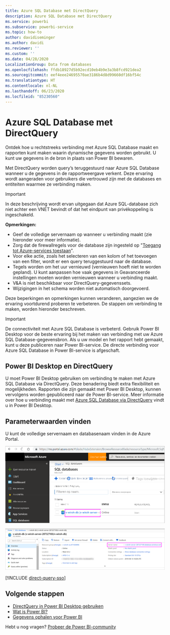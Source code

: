 ```yaml
---
title: Azure SQL Database met DirectQuery
description: Azure SQL Database met DirectQuery
ms.service: powerbi
ms.subservice: powerbi-service
ms.topic: how-to
author: davidiseminger
ms.author: davidi
ms.reviewer: ''
ms.custom: ''
ms.date: 04/28/2020
LocalizationGroup: Data from databases
ms.openlocfilehash: ffdb18927d5b92ecd10eb4b9e3a3b8fcd921dea2
ms.sourcegitcommit: eef4eee24695570ae3186b4d8d99660df16bf54c
ms.translationtype: HT
ms.contentlocale: nl-NL
ms.lasthandoff: 06/23/2020
ms.locfileid: "85230560"
---
```

# <a name="azure-sql-database-with-directquery"></a>Azure SQL Database met DirectQuery

Ontdek hoe u rechtstreeks verbinding met Azure SQL Database maakt en rapporten kunt maken waarin dynamische gegevens worden gebruikt. U kunt uw gegevens in de bron in plaats van Power BI bewaren.

Met DirectQuery worden query’s teruggestuurd naar Azure SQL Database wanneer u de gegevens in de rapportweergave verkent. Deze ervaring wordt aangeraden voor gebruikers die vertrouwd zijn met de databases en entiteiten waarmee ze verbinding maken.

> [!Important]
> In deze beschrijving wordt ervan uitgegaan dat Azure SQL-database zich niet achter een VNET bevindt of dat het eindpunt van privékoppeling is ingeschakeld.

**Opmerkingen:**

* Geef de volledige servernaam op wanneer u verbinding maakt (zie hieronder voor meer informatie).
* Zorg dat de firewallregels voor de database zijn ingesteld op "[Toegang tot Azure-services toestaan](https://docs.microsoft.com/azure/sql-database/sql-database-networkaccess-overview#allow-azure-services)".
* Voor elke actie, zoals het selecteren van een kolom of het toevoegen van een filter, wordt er een query teruggestuurd naar de database.
* Tegels worden om het uur vernieuwd (vernieuwen hoeft niet te worden gepland). U kunt aanpassen hoe vaak gegevens in Geavanceerde instellingen moeten worden vernieuwen wanneer u verbinding maakt.
* V&A is niet beschikbaar voor DirectQuery-gegevenssets.
* Wijzigingen in het schema worden niet automatisch doorgevoerd.

Deze beperkingen en opmerkingen kunnen veranderen, aangezien we de ervaring voortdurend proberen te verbeteren. De stappen om verbinding te maken, worden hieronder beschreven.

> [!Important]
> De connectiviteit met Azure SQL Database is verbeterd.  Gebruik Power BI Desktop voor de beste ervaring bij het maken van verbinding met uw Azure SQL Database-gegevensbron.  Als u uw model en het rapport hebt gemaakt, kunt u deze publiceren naar Power BI-service.  De directe verbinding voor Azure SQL Database in Power BI-service is afgeschaft.

## <a name="power-bi-desktop-and-directquery"></a>Power BI Desktop en DirectQuery

U moet Power BI Desktop gebruiken om verbinding te maken met Azure SQL Database via DirectQuery. Deze benadering biedt extra flexibiliteit en mogelijkheden. Rapporten die zijn gemaakt met Power BI Desktop, kunnen vervolgens worden gepubliceerd naar de Power BI-service. Meer informatie over hoe u verbinding maakt met [Azure SQL Database via DirectQuery](desktop-use-directquery.md) vindt u in Power BI Desktop.

## <a name="find-parameter-values"></a>Parameterwaarden vinden

U kunt de volledige servernaam en databasenaam vinden in de Azure Portal.

![Nieuwe update voor Azure Portal](media/service-azure-sql-database-with-direct-connect/azureportnew_update.png)

![Update voor Azure Portal](media/service-azure-sql-database-with-direct-connect/azureportal_update.png)

[!INCLUDE [direct-query-sso](../includes/direct-query-sso.md)]

## <a name="next-steps"></a>Volgende stappen

* [DirectQuery in Power BI Desktop gebruiken](desktop-use-directquery.md)  
* [Wat is Power BI?](../fundamentals/power-bi-overview.md)  
* [Gegevens ophalen voor Power BI](service-get-data.md)  

Hebt u nog vragen? [Probeer de Power BI-community](https://community.powerbi.com/)
